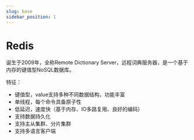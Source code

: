 ```yaml
---
slug: base
sidebar_position: 1
---
```


# Redis

诞生于2009年，全称Remote Dictionary Server，远程词典服务器，是一个基于内存的键值型NoSQL数据库。

特征：

- 键值型，value支持多种不同数据结构，功能丰富
- 单线程，每个命令具备原子性
- 低延迟，速度快（基于内存、IO多路复用、良好的编码）
- 支持数据持久化
- 支持主从集群、分片集群
- 支持多语言客户端